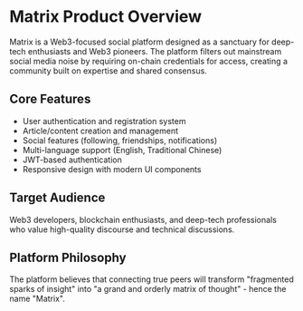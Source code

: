 # Matrix Product Overview

Matrix is a Web3-focused social platform designed as a sanctuary for deep-tech enthusiasts and Web3 pioneers. The platform filters out mainstream social media noise by requiring on-chain credentials for access, creating a community built on expertise and shared consensus.

## Core Features
- User authentication and registration system
- Article/content creation and management
- Social features (following, friendships, notifications)
- Multi-language support (English, Traditional Chinese)
- JWT-based authentication
- Responsive design with modern UI components

## Target Audience
Web3 developers, blockchain enthusiasts, and deep-tech professionals who value high-quality discourse and technical discussions.

## Platform Philosophy
The platform believes that connecting true peers will transform "fragmented sparks of insight" into "a grand and orderly matrix of thought" - hence the name "Matrix".